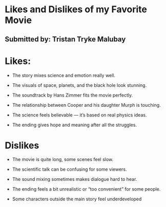 # Likes and Dislikes of my Favorite Movie
## Submitted by: **Tristan Tryke Malubay**

# Likes: 
- The story mixes science and emotion really well.

- The visuals of space, planets, and the black hole look stunning.

- The soundtrack by Hans Zimmer fits the movie perfectly.

- The relationship between Cooper and his daughter Murph is touching.

- The science feels believable — it’s based on real physics ideas.

- The ending gives hope and meaning after all the struggles.

# Dislikes
- The movie is quite long, some scenes feel slow.

- The scientific talk can be confusing for some viewers.

- The sound mixing sometimes makes dialogue hard to hear.

- The ending feels a bit unrealistic or “too convenient” for some people.

- Some characters outside the main story feel underdeveloped
